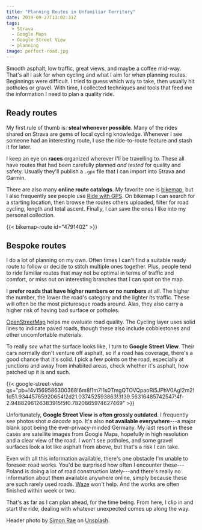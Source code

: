 ```yaml
---
title: "Planning Routes in Unfamiliar Territory"
date: 2019-09-27T13:02:31Z
tags:
  - Strava
  - Google Maps
  - Google Street View
  - planning
image: perfect-road.jpg
---
```


Smooth asphalt, low traffic, great views, and maybe a coffee mid-way. That's all I ask for when cycling and what I aim for when planning routes. Beginnings were difficult. I tried to guess which way to take, then usually hit potholes or gravel. With time, I collected techniques and tools that feed me the information I need to plan a quality ride.

<!--more-->

## Ready routes

My first rule of thumb is: **steal whenever possible**. Many of the rides shared on Strava are gems of local cycling knowledge. Whenever I see someone had an interesting route, I use the ride-to-route feature and stash it for later.

I keep an eye on **races** organized wherever I'll be travelling to. These all have routes that had been carefully planned *and tested* for quality and safety. Usually they'll publish a `.gpx` file that I can import into Strava and Garmin.

There are also many **online route catalogs**. My favorite one is [bikemap](https://www.bikemap.net/), but I also frequently see people use [Ride with GPS](https://ridewithgps.com/). On bikemap I can search for a starting location, then browse the routes others uploaded, filter for road cycling, length and total ascent. Finally, I can save the ones I like into my personal collection.

{{< bikemap-route id="4791402" >}}

## Bespoke routes

I do a lot of planning on my own. Often times I can't find a suitable ready route to follow or decide to stitch multiple ones together. Plus, people tend to ride familiar routes that may not be optimal in terms of traffic and comfort, or miss out on interesting branches that I can spot on the map.

I **prefer roads that have higher numbers or no numbers** at all. The higher the number, the lower the road's category and the lighter its traffic. These will often be the most picturesque roads around. Alas, they also carry a higher risk of having bad surface or potholes.

[OpenStreetMap](https://www.openstreetmap.org/) helps me evaluate road quality. The Cycling layer uses solid lines to indicate paved roads, though these also include cobblestones and other uncomfortable materials.

To really *see* what the surface looks like, I turn to **Google Street View**. Their cars normally don't venture off asphalt, so if a road has coverage, there's a good chance that it's solid. I pick a few points on the road, especially at junctions and away from inhabited areas, check whether it's asphalt, how patched up it is and such.

{{< google-street-view qs="pb=!4v1569586300368!6m8!1m7!1s0TmgQTOVQpaoRi5JPhV0Ag!2m2!1d51.93445765920654!2d21.037452593863!3f39.56316485742547!4f-2.9488296126383915!5f0.7820865974627469" >}}

Unfortunately, **Google Street View is often grossly outdated**. I frequently see photos shot *a decade* ago. It's also **not available everywhere**---a major blank spot being the ever-privacy-minded Germany. My last resort in these cases are satellite images from Google Maps, hopefully in high resolution and a clear view of the road. I won't see potholes, and some gravel surfaces look a lot like asphalt from above, but that's a risk I can take.

Even with all this information available, there's one obstacle I'm unable to foresee: road works. You'd be surprised how often I encounter these---Poland is doing a lot of road construction lately---and there's really no information about them available anywhere online, simply because these are such rarely used roads. [Waze](https://www.waze.com/) won't help. And the works are often finished within week or two.

That's as far as I can plan ahead, for the time being. From here, I clip in and start the ride, dealing with whatever unexpected comes up along the way.


Header photo by [Simon Rae](https://unsplash.com/@simonrae) on [Unsplash](https://unsplash.com/).
